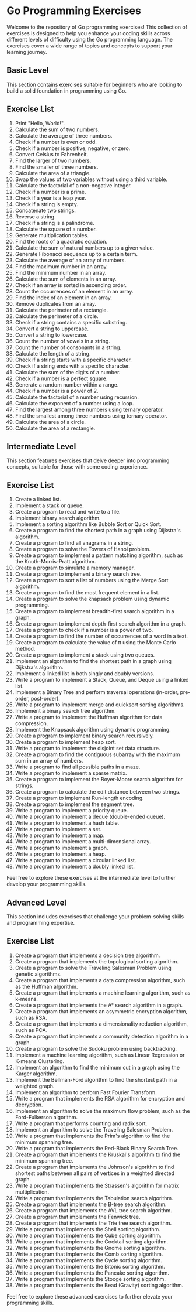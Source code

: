 # Go Programming Exercises

Welcome to the repository of Go programming exercises! This collection of exercises is designed to help you enhance your coding skills across different levels of difficulty using the Go programming language. The exercises cover a wide range of topics and concepts to support your learning journey.

## Basic Level

This section contains exercises suitable for beginners who are looking to build a solid foundation in programming using Go.

## Exercise List

1. Print "Hello, World!".
2. Calculate the sum of two numbers.
3. Calculate the average of three numbers.
4. Check if a number is even or odd.
5. Check if a number is positive, negative, or zero.
6. Convert Celsius to Fahrenheit.
7. Find the larger of two numbers.
8. Find the smaller of three numbers.
9. Calculate the area of a triangle.
10. Swap the values of two variables without using a third variable.
11. Calculate the factorial of a non-negative integer.
12. Check if a number is a prime.
13. Check if a year is a leap year.
14. Check if a string is empty.
15. Concatenate two strings.
16. Reverse a string.
17. Check if a string is a palindrome.
18. Calculate the square of a number.
19. Generate multiplication tables.
20. Find the roots of a quadratic equation.
21. Calculate the sum of natural numbers up to a given value.
22. Generate Fibonacci sequence up to a certain term.
23. Calculate the average of an array of numbers.
24. Find the maximum number in an array.
25. Find the minimum number in an array.
26. Calculate the sum of elements in an array.
27. Check if an array is sorted in ascending order.
28. Count the occurrences of an element in an array.
29. Find the index of an element in an array.
30. Remove duplicates from an array.
31. Calculate the perimeter of a rectangle.
32. Calculate the perimeter of a circle.
33. Check if a string contains a specific substring.
34. Convert a string to uppercase.
35. Convert a string to lowercase.
36. Count the number of vowels in a string.
37. Count the number of consonants in a string.
38. Calculate the length of a string.
39. Check if a string starts with a specific character.
40. Check if a string ends with a specific character.
41. Calculate the sum of the digits of a number.
42. Check if a number is a perfect square.
43. Generate a random number within a range.
44. Check if a number is a power of 2.
45. Calculate the factorial of a number using recursion.
46. Calculate the exponent of a number using a loop.
47. Find the largest among three numbers using ternary operator.
48. Find the smallest among three numbers using ternary operator.
49. Calculate the area of a circle.
50. Calculate the area of a rectangle.

## Intermediate Level

This section features exercises that delve deeper into programming concepts, suitable for those with some coding experience.

## Exercise List

1. Create a linked list.
2. Implement a stack or queue.
3. Create a program to read and write to a file.
4. Implement binary search algorithm.
5. Implement a sorting algorithm like Bubble Sort or Quick Sort.
6. Create a program to find the shortest path in a graph using Dijkstra's algorithm.
7. Create a program to find all anagrams in a string.
8. Create a program to solve the Towers of Hanoi problem.
9. Create a program to implement a pattern matching algorithm, such as the Knuth-Morris-Pratt algorithm.
10. Create a program to simulate a memory manager.
11. Create a program to implement a binary search tree.
12. Create a program to sort a list of numbers using the Merge Sort algorithm.
13. Create a program to find the most frequent element in a list.
14. Create a program to solve the knapsack problem using dynamic programming.
15. Create a program to implement breadth-first search algorithm in a graph.
16. Create a program to implement depth-first search algorithm in a graph.
17. Create a program to check if a number is a power of two.
18. Create a program to find the number of occurrences of a word in a text.
19. Create a program to calculate the value of π using the Monte Carlo method.
20. Create a program to implement a stack using two queues.
21. Implement an algorithm to find the shortest path in a graph using Dijkstra's algorithm.
22. Implement a linked list in both singly and doubly versions.
23. Write a program to implement a Stack, Queue, and Deque using a linked list.
24. Implement a Binary Tree and perform traversal operations (in-order, pre-order, post-order).
25. Write a program to implement merge and quicksort sorting algorithms.
26. Implement a binary search tree algorithm.
27. Write a program to implement the Huffman algorithm for data compression.
28. Implement the Knapsack algorithm using dynamic programming.
29. Create a program to implement binary search recursively.
30. Create a program to implement heap sort.
31. Write a program to implement the disjoint set data structure.
32. Create a program to find the contiguous subarray with the maximum sum in an array of numbers.
33. Write a program to find all possible paths in a maze.
34. Write a program to implement a sparse matrix.
35. Create a program to implement the Boyer-Moore search algorithm for strings.
36. Create a program to calculate the edit distance between two strings.
37. Create a program to implement Run-length encoding.
38. Create a program to implement the segment tree.
39. Write a program to implement a priority queue.
40. Write a program to implement a deque (double-ended queue).
41. Write a program to implement a hash table.
42. Write a program to implement a set.
43. Write a program to implement a map.
44. Write a program to implement a multi-dimensional array.
45. Write a program to implement a graph.
46. Write a program to implement a heap.
47. Write a program to implement a circular linked list.
48. Write a program to implement a doubly linked list.

Feel free to explore these exercises at the intermediate level to further develop your programming skills.

## Advanced Level

This section includes exercises that challenge your problem-solving skills and programming expertise.

## Exercise List

1. Create a program that implements a decision tree algorithm.
2. Create a program that implements the topological sorting algorithm.
3. Create a program to solve the Traveling Salesman Problem using genetic algorithms.
4. Create a program that implements a data compression algorithm, such as the Huffman algorithm.
5. Create a program that implements a machine learning algorithm, such as k-means.
6. Create a program that implements the A* search algorithm in a graph.
7. Create a program that implements an asymmetric encryption algorithm, such as RSA.
8. Create a program that implements a dimensionality reduction algorithm, such as PCA.
9. Create a program that implements a community detection algorithm in a graph.
10. Create a program to solve the Sudoku problem using backtracking.
11. Implement a machine learning algorithm, such as Linear Regression or K-means Clustering.
12. Implement an algorithm to find the minimum cut in a graph using the Karger algorithm.
13. Implement the Bellman-Ford algorithm to find the shortest path in a weighted graph.
14. Implement an algorithm to perform Fast Fourier Transform.
15. Write a program that implements the RSA algorithm for encryption and decryption.
16. Implement an algorithm to solve the maximum flow problem, such as the Ford-Fulkerson algorithm.
17. Write a program that performs counting and radix sort.
18. Implement an algorithm to solve the Traveling Salesman Problem.
19. Write a program that implements the Prim's algorithm to find the minimum spanning tree.
20. Write a program that implements the Red-Black Binary Search Tree.
21. Create a program that implements the Kruskal's algorithm to find the minimum spanning tree.
22. Create a program that implements the Johnson's algorithm to find shortest paths between all pairs of vertices in a weighted directed graph.
23. Write a program that implements the Strassen's algorithm for matrix multiplication.
24. Write a program that implements the Tabulation search algorithm.
25. Create a program that implements the B-tree search algorithm.
26. Create a program that implements the AVL tree search algorithm.
27. Create a program that implements the Fenwick tree.
28. Create a program that implements the Trie tree search algorithm.
29. Write a program that implements the Shell sorting algorithm.
30. Write a program that implements the Cube sorting algorithm.
31. Write a program that implements the Cocktail sorting algorithm.
32. Write a program that implements the Gnome sorting algorithm.
33. Write a program that implements the Comb sorting algorithm.
34. Write a program that implements the Cycle sorting algorithm.
35. Write a program that implements the Bitonic sorting algorithm.
36. Write a program that implements the Pancake sorting algorithm.
37. Write a program that implements the Stooge sorting algorithm.
38. Write a program that implements the Bead (Gravity) sorting algorithm.

Feel free to explore these advanced exercises to further elevate your programming skills.

